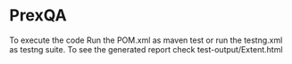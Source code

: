 # PrexQA

To execute the code Run the POM.xml as maven test or run the testng.xml as testng suite.
To see the generated report check test-output/Extent.html
